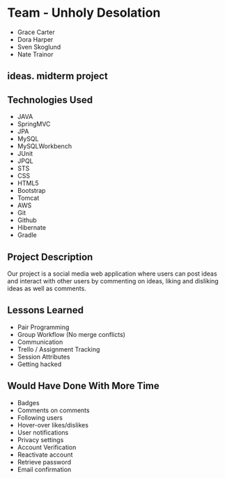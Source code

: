 # Team - Unholy Desolation
<ul>
  <li>Grace Carter</li>
  <li>Dora Harper</li>
  <li>Sven Skoglund</li>
  <li>Nate Trainor</li>
</ul>

## ideas. midterm project

## Technologies Used
<ul>
  <li>JAVA</li>
  <li>SpringMVC</li>
  <li>JPA</li>
  <li>MySQL</li>
  <li>MySQLWorkbench</li>
  <li>JUnit</li>
  <li>JPQL</li>
  <li>STS</li>
  <li>CSS</li>
  <li>HTML5</li>
  <li>Bootstrap</li>
  <li>Tomcat</li>
  <li>AWS</li>
  <li>Git</li>
  <li>Github</li>
  <li>Hibernate</li>
  <li>Gradle</li>
</ul>

## Project Description

Our project is a social media web application where users can post ideas and
interact with other users by commenting on ideas, liking and disliking ideas as
well as comments.


## Lessons Learned

* Pair Programming<br>
* Group Workflow (No merge conflicts)<br>
* Communication<br>
* Trello / Assignment Tracking<br>
* Session Attributes<br>
* Getting hacked<br>



## Would Have Done With More Time
* Badges<br>
* Comments on comments<br>
* Following users<br>
* Hover-over likes/dislikes<br>
* User notifications<br>
* Privacy settings<br>
* Account Verification<br>
* Reactivate account<br>
* Retrieve password<br>
* Email confirmation<br>
